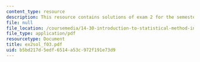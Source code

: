```yaml
---
content_type: resource
description: This resource contains solutions of exam 2 for the semester, fall 2003.
file: null
file_location: /coursemedia/14-30-introduction-to-statistical-method-in-economics-spring-2006/b5bd217d5edf6514a53c972f191e73d9_ex2sol_f03.pdf
file_type: application/pdf
resourcetype: Document
title: ex2sol_f03.pdf
uid: b5bd217d-5edf-6514-a53c-972f191e73d9
---
```

